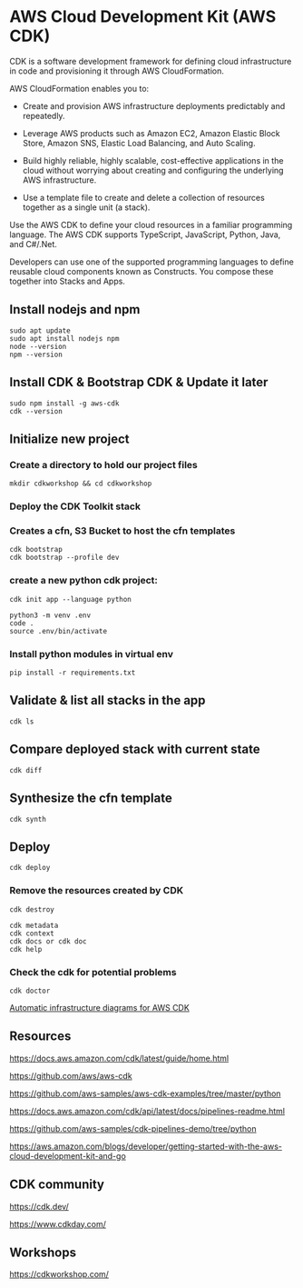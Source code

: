 # AWS Cloud Development Kit (AWS CDK)

CDK is a software development framework for defining cloud infrastructure in code and provisioning it through AWS CloudFormation.

AWS CloudFormation enables you to:

- Create and provision AWS infrastructure deployments predictably and repeatedly.

- Leverage AWS products such as Amazon EC2, Amazon Elastic Block Store, Amazon SNS, Elastic Load Balancing, and Auto Scaling.

- Build highly reliable, highly scalable, cost-effective applications in the cloud without worrying about creating and configuring the underlying AWS infrastructure.

- Use a template file to create and delete a collection of resources together as a single unit (a stack).

Use the AWS CDK to define your cloud resources in a familiar programming language. The AWS CDK supports TypeScript, JavaScript, Python, Java, and C#/.Net.

Developers can use one of the supported programming languages to define reusable cloud components known as Constructs. You compose these together into Stacks and Apps.


## Install nodejs and npm
```
sudo apt update
sudo apt install nodejs npm
node --version
npm --version
```

## Install CDK & Bootstrap CDK  & Update it later
```
sudo npm install -g aws-cdk
cdk --version
```

## Initialize new project

### Create a directory to hold our project files
```
mkdir cdkworkshop && cd cdkworkshop
```
### Deploy the CDK Toolkit stack 
### Creates a cfn, S3 Bucket to host the cfn templates
```
cdk bootstrap
cdk bootstrap --profile dev
```

### create a new python cdk project:

```
cdk init app --language python
```

```
python3 -m venv .env
code .
source .env/bin/activate
```

### Install python modules in virtual env
```
pip install -r requirements.txt
```

## Validate & list all stacks in the app
```
cdk ls
```

## Compare deployed stack with current state
```
cdk diff
```


## Synthesize the cfn template
```
cdk synth              
```

## Deploy
```
cdk deploy
```
### Remove the resources created by CDK
```
cdk destroy
```


```
cdk metadata
cdk context
cdk docs or cdk doc
cdk help
```


### Check the cdk for potential problems
```
cdk doctor
```

[Automatic infrastructure diagrams for AWS CDK](https://github.com/pistazie/cdk-dia)


## Resources

https://docs.aws.amazon.com/cdk/latest/guide/home.html

https://github.com/aws/aws-cdk

https://github.com/aws-samples/aws-cdk-examples/tree/master/python



https://docs.aws.amazon.com/cdk/api/latest/docs/pipelines-readme.html

https://github.com/aws-samples/cdk-pipelines-demo/tree/python

https://aws.amazon.com/blogs/developer/getting-started-with-the-aws-cloud-development-kit-and-go


## CDK community 

https://cdk.dev/       

https://www.cdkday.com/


## Workshops

https://cdkworkshop.com/


